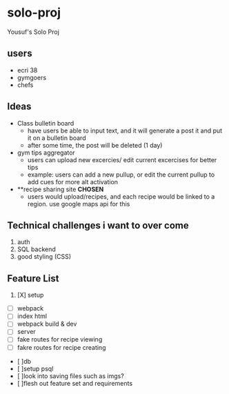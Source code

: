 # solo-proj
Yousuf's Solo Proj

## users
- ecri 38
- gymgoers 
- chefs

## Ideas
- Class bulletin board
  - have users be able to input text, and it will generate a post it and put it on a bulletin board 
  - after some time, the post will be deleted (1 day)
- gym tips aggregator
  - users can upload new excercies/ edit current excercises for better tips
   - example: users can add a new pullup, or edit the current pullup to add cues for more alt activation
- **recipe sharing site **CHOSEN**
  - users would upload/recipes, and each recipe would be linked to a region. use google maps api for this

## Technical challenges i want to over come
1. auth
2. SQL backend 
3. good styling (CSS)

## Feature List
1. [X]  setup
- [ ] webpack
- [ ] index html
- [ ] webpack build & dev
- [ ] server
- [ ] fake routes for recipe viewing
- [ ] fakre routes for recipe creating
- [ ]db
- [ ]setup psql 
- [ ]look into saving files such as imgs?
- [ ]flesh out feature set and requirements 


